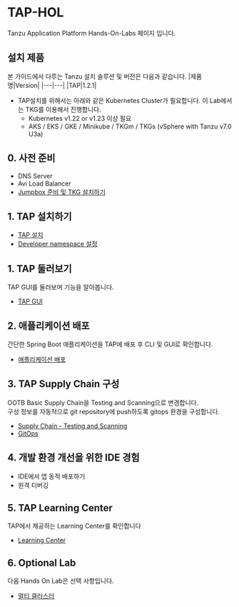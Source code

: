 # TAP-HOL
Tanzu Application Platform Hands-On-Labs 페이지 입니다.

## 설치 제품
본 가이드에서 다루는 Tanzu 설치 솔루션 및 버전은 다음과 같습니다.
|제품명|Version|
|---|---|
|TAP|1.2.1|

* TAP설치를 위해서는 아래와 같은 Kubernetes Cluster가 필요합니다. 이 Lab에서는 TKG를 이용해서 진행합니다.
  - Kubernetes v1.22 or v1.23 이상 필요
  - AKS / EKS / GKE / Minikube / TKGm / TKGs (vSphere with Tanzu v7.0 U3a)


## 0. 사전 준비
- DNS Server
- Avi Load Balancer
- [Jumpbox 준비 및 TKG 설치하기](./tap/jumpbox-prepare.md)

## 1. TAP 설치하기
- [TAP 설치](./install/install-on-vsphere-hol.md)
- [Developer namespace 설정](./install/dev-namespace.md)

## 1. TAP 둘러보기
TAP GUI를 둘러보며 기능을 알아봅니다.
- [TAP GUI](./tap/gui.md)

## 2. 애플리케이션 배포
간단한 Spring Boot 애플리케이션을 TAP에 배포 후 CLI 및 GUI로 확인합니다.
- [애플리케이션 배포](./tap/app-deploy.md)

## 3. TAP Supply Chain 구성
OOTB Basic Supply Chain을 Testing and Scanning으로 변경합니다.    
구성 정보를 자동적으로 git repository에 push하도록 gitops 환경을 구성합니다.
- [Supply Chain - Testing and Scanning](./tap/ootb-testing-and-scanning.md)
- [GitOps](./tap/gitops.md)

## 4. 개발 환경 개선을 위한 IDE 경험
- IDE에서 앱 동적 배포하기
- 원격 디버깅

## 5. TAP Learning Center
TAP에서 제공하는 Learning Center를 확인합니다
- [Learning Center](./tap/learning-center.md)

## 6. Optional Lab
다음 Hands On Lab은 선택 사항입니다.
- [멀티 클러스터](./tap/multi-cluster.md)


